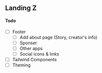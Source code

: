 ## Landing Z

#### Todo

- [ ] Footer
  - [ ] Add about page (Story, creator's info)
  - [ ] Sponser
  - [ ] Other apps
  - [ ] Social icons & links
- [ ] Tailwind Components
- [ ] Theming
